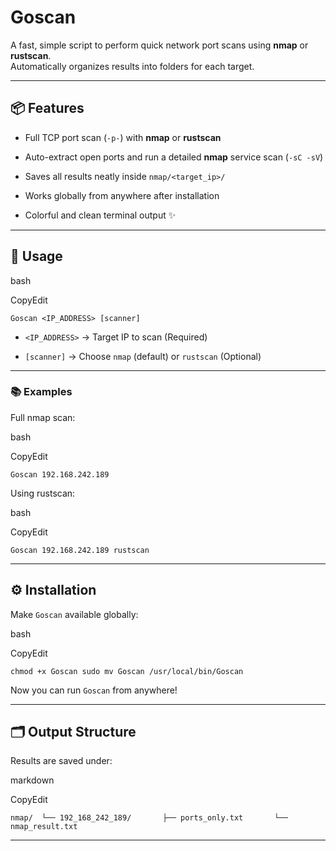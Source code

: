 # Goscan

A fast, simple script to perform quick network port scans using **nmap** or **rustscan**.  
Automatically organizes results into folders for each target.

---

## 📦 Features

- Full TCP port scan (`-p-`) with **nmap** or **rustscan**
    
- Auto-extract open ports and run a detailed **nmap** service scan (`-sC -sV`)
    
- Saves all results neatly inside `nmap/<target_ip>/`
    
- Works globally from anywhere after installation
    
- Colorful and clean terminal output ✨
    

---

## 🚀 Usage

bash

CopyEdit

`Goscan <IP_ADDRESS> [scanner]`

- `<IP_ADDRESS>` → Target IP to scan (Required)
    
- `[scanner]` → Choose `nmap` (default) or `rustscan` (Optional)
    

---

### 📚 Examples

Full nmap scan:

bash

CopyEdit

`Goscan 192.168.242.189`

Using rustscan:

bash

CopyEdit

`Goscan 192.168.242.189 rustscan`

---

## ⚙️ Installation

Make `Goscan` available globally:

bash

CopyEdit

`chmod +x Goscan sudo mv Goscan /usr/local/bin/Goscan`

Now you can run `Goscan` from anywhere!

---

## 🗂️ Output Structure

Results are saved under:

markdown

CopyEdit

`nmap/  └── 192_168_242_189/       ├── ports_only.txt       └── nmap_result.txt`

---

